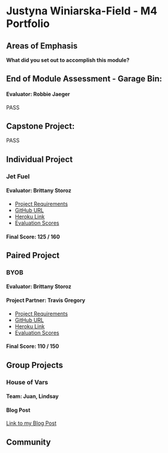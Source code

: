 # Justyna Winiarska-Field - M4 Portfolio

## Areas of Emphasis
**What did you set out to accomplish this module?**

## End of Module Assessment - Garage Bin: 
#### Evaluator: Robbie Jaeger
PASS

## Capstone Project:
PASS

## Individual Project
### Jet Fuel
#### Evaluator: Brittany Storoz

* [Project Requirements](http://frontend.turing.io/projects/jet-fuel.html)
* [GitHub URL](https://github.com/JustynaField/jet-fuel)
* [Heroku Link](https://justyna-jet-fuel.herokuapp.com/)
* [Evaluation Scores](https://github.com/turingschool/front-end-submissions-public/blob/master/1703/mod-4/jet-fuel/justyna-field.md)

#### Final Score: 125 / 160

## Paired Project
### BYOB
#### Evaluator: Brittany Storoz
#### Project Partner: Travis Gregory

* [Project Requirements](http://frontend.turing.io/projects/build-your-own-backend.html)
* [GitHub URL](https://github.com/JustynaField/BYOB)
* [Heroku Link](https://jw-byob.herokuapp.com/)
* [Evaluation Scores](https://github.com/turingschool/front-end-submissions-public/blob/master/1703/mod-4/byob/justyna-travis.md)

#### Final Score: 110 / 150

## Group Projects
### House of Vars

#### Team: Juan, Lindsay

#### Blog Post
[Link to my Blog Post](https://medium.com/@justyna.field/jumping-into-open-source-a-head-first-approach-to-contributing-to-an-existing-code-base-2b3961a4ea5e)

## Community
